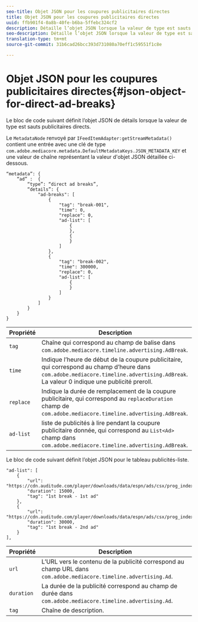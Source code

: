 ```yaml
---
seo-title: Objet JSON pour les coupures publicitaires directes
title: Objet JSON pour les coupures publicitaires directes
uuid: ffb901f4-0a8b-40fe-b6ba-5ffebc324cf2
description: Détaille l’objet JSON lorsque la valeur de type est sauts publicitaires directs.
seo-description: Détaille l’objet JSON lorsque la valeur de type est sauts publicitaires directs.
translation-type: tm+mt
source-git-commit: 31b6cad26bcc393d731080a70eff1c59551f1c8e

---
```



# Objet JSON pour les coupures publicitaires directes{#json-object-for-direct-ad-breaks}

Le bloc de code suivant définit l’objet JSON de détails lorsque la valeur de type est sauts publicitaires directs.

Le `MetadataNode` renvoyé par `IFeedItemAdapter:getStreamMetadata()` contient une entrée avec une clé de type `com.adobe.mediacore.metadata.DefaultMetadataKeys.JSON_METADATA_KEY` et une valeur de chaîne représentant la valeur d&#39;objet JSON détaillée ci-dessous.

```
“metadata”: { 
    “ad” :  { 
        “type”: “direct ad breaks”, 
        “details”: { 
            "ad-breaks": [ 
                { 
                    "tag": "break-001", 
                    "time": 0, 
                    "replace": 0, 
                    "ad-list": [ 
                        { 
                        }, 
                        { 
                        } 
                    ] 
                }, 
                { 
                    "tag": "break-002", 
                    "time": 300000, 
                    "replace": 0, 
                    "ad-list": [ 
                        { 
                        } 
                    ] 
                } 
            ] 
        } 
    } 
} 
```

| Propriété | Description |
|---|---|
| `tag` | Chaîne qui correspond au champ de balise dans `com.adobe.mediacore.timeline.advertising.AdBreak`. |
| `time` | Indique l’heure de début de la coupure publicitaire, qui correspond au champ d’heure dans `com.adobe.mediacore.timeline.advertising.AdBreak`. La valeur 0 indique une publicité preroll. |
| `replace` | Indique la durée de remplacement de la coupure publicitaire, qui correspond au `replaceDuration` champ de `com.adobe.mediacore.timeline.advertising.AdBreak`. |
| `ad-list` | liste de publicités à lire pendant la coupure publicitaire donnée, qui correspond au `List<Ad>` champ dans `com.adobe.mediacore.timeline.advertising.AdBreak`. |

Le bloc de code suivant définit l’objet JSON pour le tableau publicités-liste.

```
"ad-list": [ 
    { 
        "url": "https://cdn.auditude.com/player/downloads/data/espn/ads/csx/prog_index.m3u8", 
        "duration": 15000, 
        "tag": "1st break - 1st ad" 
    }, 
    { 
        "url": "https://cdn.auditude.com/player/downloads/data/espn/ads/csx/prog_index.m3u8", 
        "duration": 30000, 
        "tag": "1st break - 2nd ad" 
    } 
], 
```

| Propriété | Description |
|---|---|
| `url` | L’URL vers le contenu de la publicité correspond au champ URL dans `com.adobe.mediacore.timeline.advertising.Ad`. |
| `duration` | La durée de la publicité correspond au champ de durée dans `com.adobe.mediacore.timeline.advertising.Ad`. |
| `tag` | Chaîne de description. |

